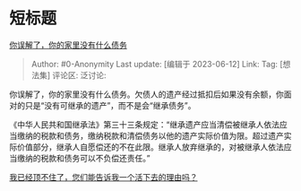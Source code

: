 # 短标题
[你误解了，你的家里没有什么债务](https://www.zhihu.com/pin/1651471555451445248)

> Author: #0-Anonymity
> Last update: [编辑于 2023-06-12]
> Link:
> Tag: [想法集]
> 评论区:
> 泛讨论:

你误解了，你的家里没有什么债务。欠债人的遗产经过抵扣后如果没有余额，你面对的只是“没有可继承的遗产”，而不是会“继承债务”。

《中华人民共和国继承法》第三十三条规定：“继承遗产应当清偿被继承人依法应当缴纳的税款和债务，缴纳税款和清偿债务以他的遗产实际价值为限。超过遗产实际价值部分，继承人自愿偿还的不在此限。继承人放弃继承的，对被继承人依法应当缴纳的税款和债务可以不负偿还责任。”

[我已经顶不住了，您们能告诉我一个活下去的理由吗？](https://www.zhihu.com/question/593488620/answer/3067853517)

